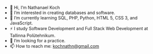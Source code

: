 - 👋 Hi, I’m Nathanael Koch
- 👀 I’m interested in creating databases and software.
- 🌱 I’m currently learning SQL, PHP, Python, HTML 5, CSS 3, and JavaScript.
- ⚡ I study Software Development and Full Stack Web Development at Tallinna Polütehnikum.
- 💞️ I’m looking for a practice.
- 📫 How to reach me: kochnathn@gmail.com

<!---
NathKoch/NathKoch is a ✨ special ✨ repository because its `README.md` (this file) appears on your GitHub profile.
You can click the Preview link to take a look at your changes.
--->
